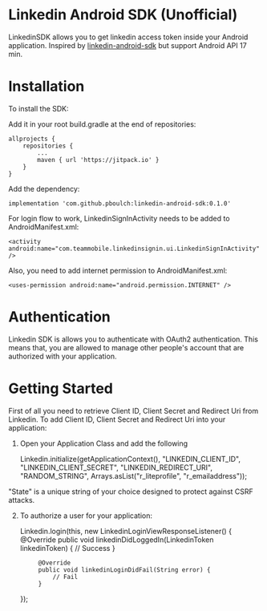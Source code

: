 # Linkedin Android SDK (Unofficial)

LinkedinSDK allows you to get linkedin access token inside your Android application. Inspired by [linkedin-android-sdk](https://github.com/ovidos/linkedin-android-sdk) but support Android API 17 min.

# Installation

To install the SDK:

Add it in your root build.gradle at the end of repositories:

    allprojects {
        repositories {
            ...
            maven { url 'https://jitpack.io' }
        }
    }

Add the dependency:

`implementation 'com.github.pboulch:linkedin-android-sdk:0.1.0'`

For login flow to work, LinkedinSignInActivity needs to be added to AndroidManifest.xml:

`<activity android:name="com.teammobile.linkedinsignin.ui.LinkedinSignInActivity"/>`

Also, you need to add internet permission to AndroidManifest.xml:

`<uses-permission android:name="android.permission.INTERNET" />`

# Authentication 

Linkedin SDK is allows you to authenticate with OAuth2 authentication. This means that, you are allowed to manage other people's account that are authorized with your application.

# Getting Started

First of all you need to retrieve Client ID, Client Secret and Redirect Uri from Linkedin. To add Client ID, Client Secret and Redirect Uri into your application:

1. Open your Application Class and add the following
              

	Linkedin.initialize(getApplicationContext(),
                	"LINKEDIN_CLIENT_ID",
                	"LINKEDIN_CLIENT_SECRET",
                	"LINKEDIN_REDIRECT_URI",
                	"RANDOM_STRING",
                	Arrays.asList("r_liteprofile", "r_emailaddress"));
            
"State" is a unique string of your choice designed to protect against CSRF attacks.

2. To authorize a user for your application: 
          
 
	Linkedin.login(this, new LinkedinLoginViewResponseListener() {
          	@Override
          	public void linkedinDidLoggedIn(LinkedinToken linkedinToken) {
              	// Success
          	}

          	@Override
          	public void linkedinLoginDidFail(String error) {
              	// Fail
          	}
	});
        
